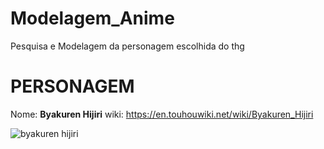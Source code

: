 # Modelagem_Anime
Pesquisa e Modelagem da personagem escolhida do thg

<h1>PERSONAGEM</h1>

Nome: <strong>Byakuren Hijiri</strong>
wiki: https://en.touhouwiki.net/wiki/Byakuren_Hijiri

![byakuren hijiri](https://github.com/user-attachments/assets/086e76ae-5550-48a6-a8f3-6aa2f90b1028)
